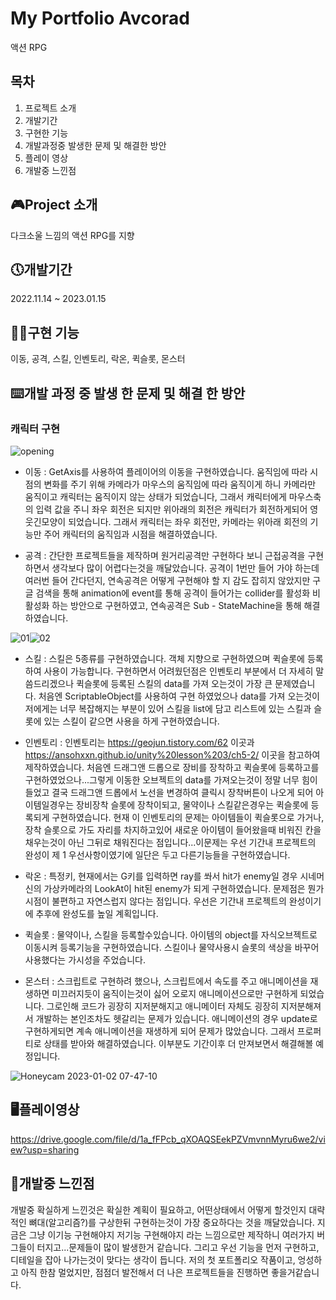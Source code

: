 # My Portfolio Avcorad
액션 RPG
      
## 목차
1. 프로젝트 소개
2. 개발기간
3. 구현한 기능
4. 개발과정중 발생한 문제 및 해결한 방안
5. 플레이 영상
6. 개발중 느낀점
      

## 🎮Project 소개
다크소울 느낌의 액션 RPG를 지향
## 🕔개발기간
2022.11.14 ~ 2023.01.15

## 🏋️‍♀️구현 기능
이동, 공격, 스킬, 인벤토리, 락온, 퀵슬롯, 몬스터

## ⌨️개발 과정 중 발생 한 문제 및 해결 한 방안

### 캐릭터 구현

![opening](https://user-images.githubusercontent.com/109446729/212476935-d7977fcf-5e62-4ab6-9939-2a560a82e098.gif)
+ 이동 : GetAxis를 사용하여 플레이어의 이동을 구현하였습니다. 움직임에 따라 시점의 변화를 주기 위해 카메라가 마우스의 움직임에 따라 움직이게 하니 카메라만 움직이고 캐릭터는 움직이지 않는 상태가 되었습니다, 그래서 캐릭터에게 마우스축의 입력 값을 주니 좌우 회전은 되지만 위아래의 회전은 캐릭터가 회전하게되어 영 웃긴모양이 되었습니다. 그래서 캐릭터는 좌우 회전만, 카메라는 위아래 회전의 기능만 주어 캐릭터의 움직임과 시점을 해결하였습니다.

+ 공격 : 간단한 프로젝트들을 제작하며 원거리공격만 구현하다 보니 근접공격을 구현하면서 생각보다 많이 어렵다는것을 깨달았습니다. 공격이 1번만 들어 가야 하는데 여러번 들어 간다던지, 연속공격은 어떻게 구현해야 할 지 감도 잡히지 않았지만 구글 검색을 통해 animation에 event를 통해 공격이 들어가는 collider를 활성화 비활성화 하는 방안으로 구현하였고, 연속공격은 Sub - StateMachine을 통해 해결하였습니다.

![01](https://user-images.githubusercontent.com/109446729/212476746-43f45193-455b-4fb1-9b7e-1f31ef77d9ee.gif)![02](https://user-images.githubusercontent.com/109446729/212476818-e984f1d2-d282-4489-b8aa-bb7a814cab8e.gif)
+ 스킬 : 스킬은 5종류를 구현하였습니다. 객체 지향으로 구현하였으며 퀵슬롯에 등록하여 사용이 가능합니다. 구현하면서 어려웠던점은 인벤토리 부분에서 더 자세히 말씀드리겠으나 퀵슬롯에 등록된 스킬의 data를 가져 오는것이 가장 큰 문제였습니다. 처음엔 ScriptableObject를 사용하여 구현 하였었으나 data를 가져 오는것이 저에게는 너무 복잡해지는 부분이 있어 스킬을 list에 담고 리스트에 있는 스킬과 슬롯에 있는 스킬이 같으면 사용을 하게 구현하였습니다.

+ 인벤토리 : 인벤토리는 <https://geojun.tistory.com/62> 이곳과 <https://ansohxxn.github.io/unity%20lesson%203/ch5-2/> 이곳을 참고하여 제작하였습니다. 처음엔 드래그앤 드롭으로 장비를 장착하고 퀵슬롯에 등록하고를 구현하였었으나...그렇게 이동한 오브젝트의 data를 가져오는것이 정말 너무 힘이들었고 결국 드래그앤 드롭에서 노선을 변경하여 클릭시 장착버튼이 나오게 되어 아이템일경우는 장비장착 슬롯에 장착이되고, 물약이나 스킬같은경우는 퀵슬롯에 등록되게 구현하였습니다. 현재 이 인벤토리의 문제는 아이템들이 퀵슬롯으로 가거나, 장착 슬롯으로 가도 자리를 차지하고있어 새로운 아이템이 들어왔을때 비워진 칸을 채우는것이 아닌 그뒤로 채워진다는 점입니다...이문제는 우선 기간내 프로젝트의 완성이 제 1 우선사항이였기에 일단은 두고 다른기능들을 구현하였습니다.

+ 락온 : 특정키, 현재에서는 G키를 입력하면 ray를 쏴서 hit가 enemy일 경우 시네머신의 가상카메라의 LookAt이 hit된 enemy가 되게 구현하였습니다. 문제점은 뭔가 시점이 불편하고 자연스럽지 않다는 점입니다. 우선은 기간내 프로젝트의 완성이기에 추후에 완성도를 높일 계획입니다.

+ 퀵슬롯 : 물약이나, 스킬을 등록할수있습니다. 아이템의 object를 자식오브젝트로 이동시켜 등록기능을 구현하였습니다. 스킬이나 물약사용시 슬롯의 색상을 바꾸어 사용했다는 가시성을 주었습니다.

+ 몬스터 : 스크립트로 구현하려 했으나, 스크립트에서 속도를 주고 애니메이션을 재생하면 미끄러지듯이 움직이는것이 싫어 오로지 애니메이션으로만 구현하게 되었습니다. 그로인해 코드가 굉장히 지저분해지고 애니메이터 자체도 굉장히 지저분해져서 개발하는 본인조차도 헷갈리는 문제가 있습니다. 애니메이션의 경우 update로 구현하게되면 계속 애니메이션을 재생하게 되어 문제가 많았습니다. 그래서 프로퍼티로 상태를 받아와 해결하였습니다. 이부분도 기간이후 더 만져보면서 해결해볼 예정입니다.

![Honeycam 2023-01-02 07-47-10](https://user-images.githubusercontent.com/109446729/212476898-26e30cfa-557a-42af-b992-14f501a66ab4.gif)


## 🖥️플레이영상
https://drive.google.com/file/d/1a_fFPcb_qXOAQSEekPZVmvnnMyru6we2/view?usp=sharing
## 📖개발중 느낀점

개발중 확실하게 느낀것은 확실한 계획이 필요하고, 어떤상태에서 어떻게 할것인지 대략적인 뼈대(알고리즘?)를 구상한뒤 구현하는것이 가장 중요하다는 것을 깨달았습니다. 지금은 그냥 이기능 구현해야지 저기능 구현해야지 라는 느낌으로만 제작하니 여러가지 버그들이 터지고...문제들이 많이 발생한거 같습니다. 그리고 우선 기능을 먼저 구현하고, 디테일을 잡아 나가는것이 맞다는 생각이 듭니다. 저의 첫 포트폴리오 작품이고, 엉성하고 아직 한참 멀었지만, 점점더 발전해서 더 나은 프로젝트들을 진행하면 좋을거같습니다.
